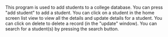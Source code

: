 This program is used to add students to a college database.
You can press "add student" to add a student.
You can click on a student in the home screen list view to view all the details and update details for a student.
You can click on delete to delete a record (in the "update" window).
You can search for a student(s) by pressing the search button.
